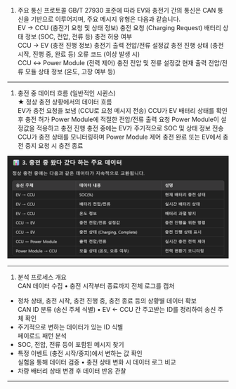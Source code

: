 1. 주요 통신 프로토콜 GB/T 27930 표준에 따라 EV와 충전기 간의 통신은 CAN 통신을 기반으로 이루어지며, 주요 메시지 유형은 다음과 같습니다.  
EV → CCU (충전기 요청 및 상태 정보) 충전 요청 (Charging Request) 배터리 상태 정보 (SOC, 전압, 전류 등) 충전 허용 여부  
CCU → EV (충전 진행 정보) 충전기 출력 전압/전류 설정값 충전 진행 상태 (충전 시작, 진행 중, 완료 등) 오류 코드 (이상 발생 시)  
CCU ↔ Power Module (전력 제어) 충전 전압 및 전류 설정값 현재 출력 전압/전류 모듈 상태 정보 (온도, 고장 여부 등)  
  
---  
1. 충전 중 데이터 흐름 (일반적인 시퀸스)  
★ 정상 충전 상황에서의 데이터 흐름  
EV가 충전 요청을 보냄 (CCU로 요청 메시지 전송) CCU가 EV 배터리 상태를 확인 후 충전 허가 Power Module에 적절한 전압/전류 출력 요청 Power Module이 설정값을 적용하고 충전 진행 충전 중에는 EV가 주기적으로 SOC 및 상태 정보 전송 CCU가 충전 상태를 모니터링하며 Power Module 제어 충전 완료 또는 EV에서 충전 중지 요청 시 충전 종료  
  
![IMAGE](https://raw.githubusercontent.com/nogi-bot/resources/main/starpolar/images/d28af822-4d78-4131-a199-af16ac8ca9b0-image.png)  
  
---  
1. 분석 프로세스 개요  
CAN 데이터 수집 • 충전 시작부터 종료까지 전체 로그를 캡처  
* 정차 상태, 충전 시작, 충전 진행 중, 충전 종료 등의 상황별 데이터 확보  
CAN ID 분류 (송신 주체 식별) • EV ← CCU 간 주고받는 ID를 정리하여 송신 주체 확인  
* 주기적으로 변하는 데이터가 있는 ID 식별  
페이로드 패턴 분석  
* SOC, 전압, 전류 등이 포함된 메시지 찾기  
* 특정 이벤트 (충전 시작/중지)에서 변하는 값 확인  
실험을 통해 데이터 검증 • 충전 상태 변화 시 데이터 로그 비교  
* 차량 배터리 상태 변경 후 데이터 반응 관찰  
  
---  
  
  
